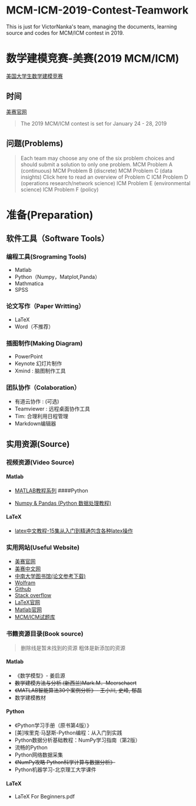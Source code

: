 # MCM-ICM-2019-Contest-Teamwork
This is just for VictorNanka's team, managing the documents,  learning source and codes for MCM/ICM contest in 2019. 
# 数学建模竞赛-美赛(2019 MCM/ICM)

[美国大学生数学建模竞赛](https://baike.baidu.com/item/美国大学生数学建模竞赛)

## 时间

[美赛官网](http://www.comap.com/undergraduate/contests/)
> The 2019 MCM/ICM contest is set for January 24 - 28, 2019

## 问题(Problems)

> Each team may choose any one of the six problem choices and should submit a solution to only one problem.
MCM Problem A (continuous)
MCM Problem B (discrete)
MCM Problem C (data insights)
          Click here to read an overview of Problem C
ICM Problem D (operations research/network science)
ICM Problem E (environmental science)
ICM Problem F (policy)

# 准备(Preparation)

## 软件工具（Software Tools）

### 编程工具(Srograming Tools)

* Matlab
* Python（Numpy，Matplot,Panda）
* Mathmatica
* SPSS

### 论文写作（Paper Writting）

* LaTeX
* Word（不推荐）

### 插图制作(Making Diagram)

* PowerPoint
* Keynote 幻灯片制作
* Xmind : 脑图制作工具

### 团队协作（Colaboration）

* 有道云协作 : (可选)
* Teamviewer : 远程桌面协作工具
* Tim: 合理利用日程管理
* Markdown编辑器


## 实用资源(Source)

### 视频资源(Video Source)

#### Matlab

* [MATLAB教程系列](https://www.bilibili.com/video/av14503445/)
####Python

* [Numpy & Pandas (Python 数据处理教程)](https://www.bilibili.com/video/av16378934/)

#### LaTeX

* [latex中文教程-15集从入门到精通包含各种latex操作]()

### 实用网站(Useful Website)

* [美赛官网](http://www.comap.com/undergraduate/contests/)
* [美赛中文网](http://www.mcmbooks.net)
* [中南大学图书馆(论文参考下载)](http://lib.csu.edu.cn)
* [Wolfram](https://www.wolframalpha.com)
* [Github](https://github.com)
* [Stack overflow](https://stackoverflow.com)
* [LaTeX官网](https://www.latex-project.org)
* [Matlab官网](https://www.mathworks.com/products/matlab.html)
* [MCM/ICM试题库](http://www.shumo.com/wiki/doku.php?id=美国大学生数学建模竞赛_mcm_icm_历年试题)


### 书籍资源目录(Book source)
> 删除线是暂未找到的资源
> 粗体是新添加的资源


#### Matlab
* 《数学模型》- 姜启源
* ~~数学建模方法与分析.(新西兰)Mark.M．Meerschaert~~
* ~~《MATLAB智能算法30个案例分析》- 王小川, 史峰, 郁磊~~
* 数学建模教材
#### Python
* 《Python学习手册（原书第4版）》
* [美]埃里克·马瑟斯-Python编程：从入门到实践
* Python数据分析基础教程：NumPy学习指南（第2版）
* 流畅的Python 
* Python网络数据采集
* ~~《NumPy攻略  Python科学计算与数据分析》~~
* Python机器学习-北京理工大学课件
#### LaTeX
* LaTeX For Beginners.pdf


